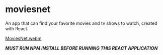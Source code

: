 # moviesnet
An app that can find your favorite movies and tv shows to watch, created with React.


[MoviesNet.webm](https://github.com/vineet-panchal/moviesnet/assets/115443782/f764edf1-befb-4915-8e8e-5b4c63a0a585)



***MUST RUN NPM INSTALL BEFORE RUNNING THIS REACT APPLICATION***
